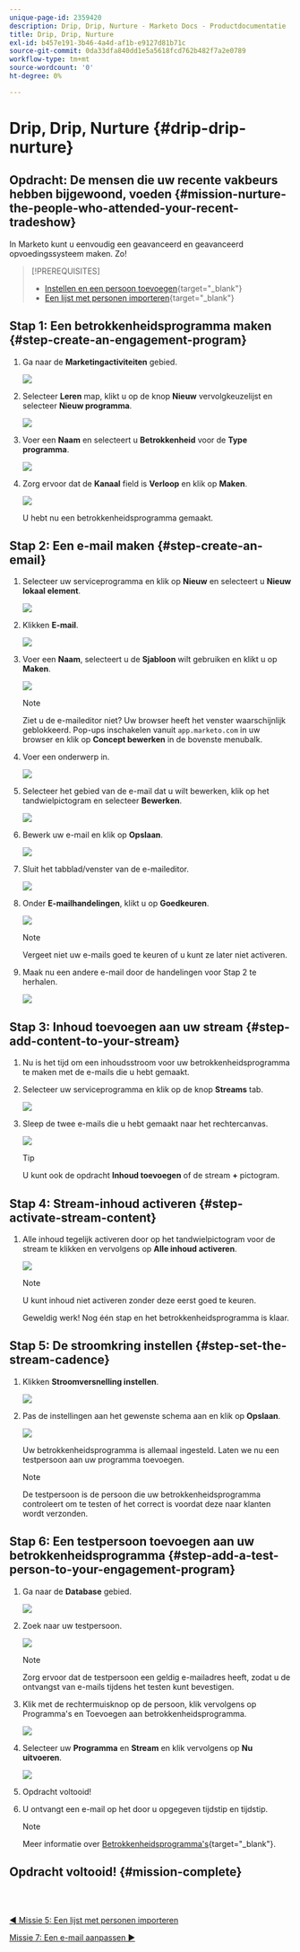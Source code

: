 ```yaml
---
unique-page-id: 2359420
description: Drip, Drip, Nurture - Marketo Docs - Productdocumentatie
title: Drip, Drip, Nurture
exl-id: b457e191-3b46-4a4d-af1b-e9127d81b71c
source-git-commit: 0da33dfa840dd1e5a5618fcd762b482f7a2e0789
workflow-type: tm+mt
source-wordcount: '0'
ht-degree: 0%

---
```


# Drip, Drip, Nurture {#drip-drip-nurture}

## Opdracht: De mensen die uw recente vakbeurs hebben bijgewoond, voeden {#mission-nurture-the-people-who-attended-your-recent-tradeshow}

In Marketo kunt u eenvoudig een geavanceerd en geavanceerd opvoedingssysteem maken. Zo!

>[!PREREQUISITES]
>
>* [Instellen en een persoon toevoegen](/help/marketo/getting-started/quick-wins/get-set-up-and-add-a-person.md){target=&quot;_blank&quot;}
>* [Een lijst met personen importeren](/help/marketo/getting-started/quick-wins/import-a-list-of-people.md){target=&quot;_blank&quot;}


## Stap 1: Een betrokkenheidsprogramma maken {#step-create-an-engagement-program}

1. Ga naar de **Marketingactiviteiten** gebied.

   ![](assets/one-3.png)

1. Selecteer **Leren** map, klikt u op de knop **Nieuw** vervolgkeuzelijst en selecteer **Nieuw programma**.

   ![](assets/two-4.png)

1. Voer een **Naam** en selecteert u **Betrokkenheid** voor de **Type programma**.

   ![](assets/three-3.png)

1. Zorg ervoor dat de **Kanaal** field is **Verloop** en klik op **Maken**.

   ![](assets/four-2.png)

   U hebt nu een betrokkenheidsprogramma gemaakt.

## Stap 2: Een e-mail maken {#step-create-an-email}

1. Selecteer uw serviceprogramma en klik op **Nieuw** en selecteert u **Nieuw lokaal element**.

   ![](assets/five-3.png)

1. Klikken **E-mail**.

   ![](assets/six-3.png)

1. Voer een **Naam**, selecteert u de **Sjabloon** wilt gebruiken en klikt u op **Maken**.

   ![](assets/seven-4.png)

   >[!NOTE]
   >
   >Ziet u de e-maileditor niet? Uw browser heeft het venster waarschijnlijk geblokkeerd. Pop-ups inschakelen vanuit `app.marketo.com` in uw browser en klik op **Concept bewerken** in de bovenste menubalk.

1. Voer een onderwerp in.

   ![](assets/eight-2.png)

1. Selecteer het gebied van de e-mail dat u wilt bewerken, klik op het tandwielpictogram en selecteer **Bewerken**.

   ![](assets/nine-1.png)

1. Bewerk uw e-mail en klik op **Opslaan**.

   ![](assets/ten-3.png)

1. Sluit het tabblad/venster van de e-maileditor.

   ![](assets/eleven-3.png)

1. Onder **E-mailhandelingen**, klikt u op **Goedkeuren**.

   ![](assets/twelve-2.png)

   >[!NOTE]
   >
   >Vergeet niet uw e-mails goed te keuren of u kunt ze later niet activeren.

1. Maak nu een andere e-mail door de handelingen voor Stap 2 te herhalen.

   ![](assets/thirteen-2.png)

## Stap 3: Inhoud toevoegen aan uw stream {#step-add-content-to-your-stream}

1. Nu is het tijd om een inhoudsstroom voor uw betrokkenheidsprogramma te maken met de e-mails die u hebt gemaakt.

1. Selecteer uw serviceprogramma en klik op de knop **Streams** tab.

   ![](assets/fourteen-2.png)

1. Sleep de twee e-mails die u hebt gemaakt naar het rechtercanvas.

   ![](assets/fifteen-2.png)

   >[!TIP]
   >
   >U kunt ook de opdracht **Inhoud toevoegen** of de stream **+** pictogram.

## Stap 4: Stream-inhoud activeren {#step-activate-stream-content}

1. Alle inhoud tegelijk activeren door op het tandwielpictogram voor de stream te klikken en vervolgens op **Alle inhoud activeren**.

   ![](assets/image2014-9-24-12-3a48-3a28.png)

   >[!NOTE]
   >
   >U kunt inhoud niet activeren zonder deze eerst goed te keuren.

   Geweldig werk! Nog één stap en het betrokkenheidsprogramma is klaar.

## Stap 5: De stroomkring instellen {#step-set-the-stream-cadence}

1. Klikken **Stroomversnelling instellen**.

   ![](assets/seventeen.png)

1. Pas de instellingen aan het gewenste schema aan en klik op **Opslaan**.

   ![](assets/image2014-9-24-12-3a49-3a5.png)

   Uw betrokkenheidsprogramma is allemaal ingesteld. Laten we nu een testpersoon aan uw programma toevoegen.

   >[!NOTE]
   >
   >De testpersoon is de persoon die uw betrokkenheidsprogramma controleert om te testen of het correct is voordat deze naar klanten wordt verzonden.

## Stap 6: Een testpersoon toevoegen aan uw betrokkenheidsprogramma {#step-add-a-test-person-to-your-engagement-program}

1. Ga naar de **Database** gebied.

   ![](assets/nineteen-1.png)

1. Zoek naar uw testpersoon.

   ![](assets/twenty-1.png)

   >[!NOTE]
   >
   >Zorg ervoor dat de testpersoon een geldig e-mailadres heeft, zodat u de ontvangst van e-mails tijdens het testen kunt bevestigen.

1. Klik met de rechtermuisknop op de persoon, klik vervolgens op Programma&#39;s en Toevoegen aan betrokkenheidsprogramma.

   ![](assets/twenty-one.png)

1. Selecteer uw **Programma** en **Stream** en klik vervolgens op **Nu uitvoeren**.

   ![](assets/twenty-two.png)

1. Opdracht voltooid!

1. U ontvangt een e-mail op het door u opgegeven tijdstip en tijdstip.

   >[!NOTE]
   >
   >Meer informatie over [Betrokkenheidsprogramma&#39;s](/help/marketo/product-docs/email-marketing/drip-nurturing/creating-an-engagement-program/understanding-engagement-programs.md){target=&quot;_blank&quot;}.

## Opdracht voltooid! {#mission-complete}

<br> 

[◄ Missie 5: Een lijst met personen importeren](/help/marketo/getting-started/quick-wins/import-a-list-of-people.md)

[Missie 7: Een e-mail aanpassen ►](/help/marketo/getting-started/quick-wins/personalize-an-email.md)
